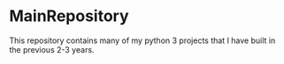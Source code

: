 # MainRepository
This repository contains many of my python 3 projects that I have built in the previous 2-3 years. 
